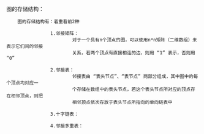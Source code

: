 图的存储结构：



		图的存储结构有：着重看前2种

					1.邻接矩阵：
							对于一个具有n个顶点的图，可以使用n*n矩阵（二维数组）来表示它们间的邻接
							关系，若两个顶点有直接相连的边，则用 “1” 表示，否则用 “0”

					2.邻接表：
							邻接表由 “表头节点”、“表节点” 两部分组成，其中图中的每个顶点均对应一
							个存储在数组中的表头节点，若这个表头节点所对应的顶点存在相邻顶点，则把
							相邻顶点依次存放于表头节点所指向的单向链表中

					3.十字链表：

					4.邻接多重表：